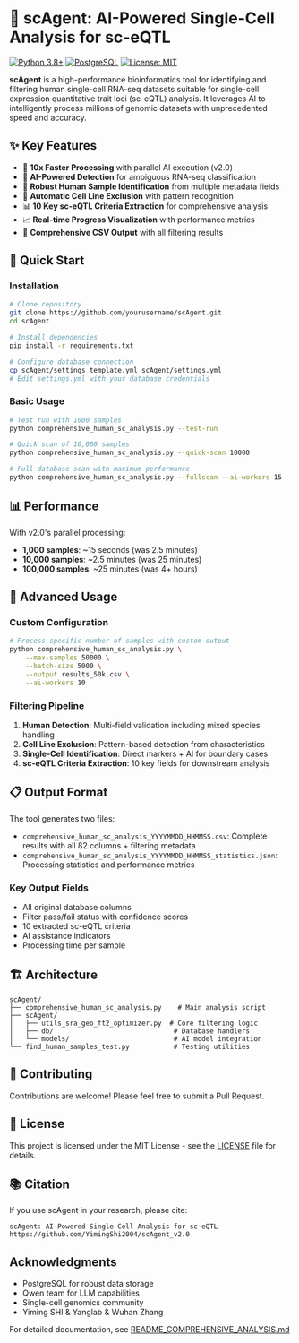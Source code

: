 # 🧬 scAgent: AI-Powered Single-Cell Analysis for sc-eQTL

[![Python 3.8+](https://img.shields.io/badge/python-3.8+-blue.svg)](https://www.python.org/downloads/)
[![PostgreSQL](https://img.shields.io/badge/PostgreSQL-13+-316192.svg)](https://www.postgresql.org/)
[![License: MIT](https://img.shields.io/badge/License-MIT-yellow.svg)](https://opensource.org/licenses/MIT)

**scAgent** is a high-performance bioinformatics tool for identifying and filtering human single-cell RNA-seq datasets suitable for single-cell expression quantitative trait loci (sc-eQTL) analysis. It leverages AI to intelligently process millions of genomic datasets with unprecedented speed and accuracy.

## ✨ Key Features

- 🚀 **10x Faster Processing** with parallel AI execution (v2.0)
- 🤖 **AI-Powered Detection** for ambiguous RNA-seq classification
- 🧬 **Robust Human Sample Identification** from multiple metadata fields
- 🚫 **Automatic Cell Line Exclusion** with pattern recognition
- 📊 **10 Key sc-eQTL Criteria Extraction** for comprehensive analysis
- 📈 **Real-time Progress Visualization** with performance metrics
- 💾 **Comprehensive CSV Output** with all filtering results

## 🚀 Quick Start

### Installation

```bash
# Clone repository
git clone https://github.com/yourusername/scAgent.git
cd scAgent

# Install dependencies
pip install -r requirements.txt

# Configure database connection
cp scAgent/settings_template.yml scAgent/settings.yml
# Edit settings.yml with your database credentials
```

### Basic Usage

```bash
# Test run with 1000 samples
python comprehensive_human_sc_analysis.py --test-run

# Quick scan of 10,000 samples
python comprehensive_human_sc_analysis.py --quick-scan 10000

# Full database scan with maximum performance
python comprehensive_human_sc_analysis.py --fullscan --ai-workers 15
```

## 📊 Performance

With v2.0's parallel processing:

- **1,000 samples**: ~15 seconds (was 2.5 minutes)
- **10,000 samples**: ~2.5 minutes (was 25 minutes)
- **100,000 samples**: ~25 minutes (was 4+ hours)

## 🔧 Advanced Usage

### Custom Configuration

```bash
# Process specific number of samples with custom output
python comprehensive_human_sc_analysis.py \
    --max-samples 50000 \
    --batch-size 5000 \
    --output results_50k.csv \
    --ai-workers 10
```

### Filtering Pipeline

1. **Human Detection**: Multi-field validation including mixed species handling
2. **Cell Line Exclusion**: Pattern-based detection from characteristics
3. **Single-Cell Identification**: Direct markers + AI for boundary cases
4. **sc-eQTL Criteria Extraction**: 10 key fields for downstream analysis

## 📋 Output Format

The tool generates two files:

- `comprehensive_human_sc_analysis_YYYYMMDD_HHMMSS.csv`: Complete results with all 82 columns + filtering metadata
- `comprehensive_human_sc_analysis_YYYYMMDD_HHMMSS_statistics.json`: Processing statistics and performance metrics

### Key Output Fields

- All original database columns
- Filter pass/fail status with confidence scores
- 10 extracted sc-eQTL criteria
- AI assistance indicators
- Processing time per sample

## 🏗️ Architecture

```
scAgent/
├── comprehensive_human_sc_analysis.py    # Main analysis script
├── scAgent/
│   ├── utils_sra_geo_ft2_optimizer.py  # Core filtering logic
│   ├── db/                              # Database handlers
│   └── models/                          # AI model integration
└── find_human_samples_test.py           # Testing utilities
```

## 🤝 Contributing

Contributions are welcome! Please feel free to submit a Pull Request.

## 📄 License

This project is licensed under the MIT License - see the [LICENSE](LICENSE) file for details.

## 📚 Citation

If you use scAgent in your research, please cite:

```
scAgent: AI-Powered Single-Cell Analysis for sc-eQTL
https://github.com/YimingShi2004/scAgent_v2.0
```

##  Acknowledgments

- PostgreSQL for robust data storage
- Qwen team for LLM capabilities
- Single-cell genomics community
- Yiming SHI & Yanglab & Wuhan Zhang

For detailed documentation, see [README_COMPREHENSIVE_ANALYSIS.md](README_COMPREHENSIVE_ANALYSIS.md) 
